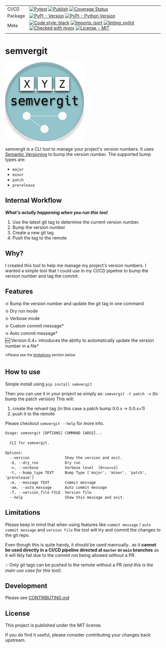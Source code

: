 |||
|-|-|
| CI/CD   | [![Pytest](https://github.com/Tranquility2/semvergit/actions/workflows/pytest.yml/badge.svg)](https://github.com/Tranquility2/semvergit/actions/workflows/pytest.yml) [![Publish](https://github.com/Tranquility2/semvergit/actions/workflows/publish.yml/badge.svg)](https://github.com/Tranquility2/semvergit/actions/workflows/publish.yml) [![Coverage Status](https://coveralls.io/repos/github/Tranquility2/semvergit/badge.svg)](https://coveralls.io/github/Tranquility2/semvergit)|
| Package | [![PyPI - Version](https://img.shields.io/pypi/v/semvergit.svg?logo=pypi&label=PyPI&logoColor=gold)](https://pypi.org/project/semvergit/) [![PyPI - Python Version](https://img.shields.io/pypi/pyversions/semvergit.svg?logo=python&label=Python&logoColor=gold)](https://pypi.org/project/semvergit/)|
| Meta    | [![Code style: black](https://img.shields.io/badge/code%20style-black-000000.svg)](https://github.com/psf/black) [![Imports: isort](https://img.shields.io/badge/%20imports-isort-%231674b1?style=flat&labelColor=ef8336)](https://pycqa.github.io/isort/) [![linting: pylint](https://img.shields.io/badge/linting-pylint-yellowgreen)](https://github.com/pylint-dev/pylint) [![Checked with mypy](http://www.mypy-lang.org/static/mypy_badge.svg)](http://mypy-lang.org/) [![License - MIT](https://img.shields.io/badge/license-MIT-9400d3.svg)](https://spdx.org/licenses/) |
|||

# semvergit
![semvergit](assets/semvergit-255.png)

semvergit is a CLI tool to manage your project's version numbers.
It uses [Semantic Versioning](https://semver.org/) to bump the version number.
The supported bump types are:

- `major`
- `minor`
- `patch`
- `prerelease`

## Internal Workflow
___What's actully happening when you run this tool___
1. Use the latest git tag to determine the current version number.
2. Bump the version number
3. Create a new git tag
4. Push the tag to the remote

## Why?
I created this tool to help me manage my project's version numbers.
I wanted a simple tool that I could use in my CI/CD pipeline to bump the version number and tag the commit.

## Features
❇️ Bump the version number and update the git tag in one command  
❇️ Dry run mode  
❇️ Verbose mode  
❇️ Custom commit message*  
❇️ Auto commit message*  
🆕 Version 0.4+ introduces the ability to automatically update the version number in a file*

<sup>*Please see the [limitations](#Limitations) section below</sup>

## How to use

Simple install using
``pip install semvergit``

Then you can use it in your project as simply as:
``semvergit -t patch -v``
(to bump the patch version)
This will:

1. create the relvant tag (in this case a patch bump 0.0.x -> 0.0.x+1)
2. push it to the remote

Please checkout ``semvergit --help`` for more info.

```shell
Usage: semvergit [OPTIONS] COMMAND [ARGS]...

  CLI for semvergit.

Options:
  --version                Show the version and exit.
  -d, --dry_run            Dry run
  -v, --verbose            Verbose level  [0<=x<=2]
  -t, --bump_type TEXT     Bump Type ['major', 'minor', 'patch', 'prerelease']
  -m, --message TEXT       Commit message
  -am, --auto_message      Auto commit message
  -f, --version_file FILE  Version file
  --help                   Show this message and exit.
```

## Limitations
Please keep in mind that when using features like `commit message` / `auto commit message` and `version file` the tool will try and commit the changes to the git repo.

Even though this is quite handy, it should be used mannually.. as it **cannot be used directly in a CI/CD pipeline directed at `master` or `main` branches** as it will likly fail due to the commit not being allowed without a PR.

💡 Only git tags can be pushed to the remote without a PR *(and this is the main use case for this tool)*.

## Development

Please see [CONTRIBUTING.md](CONTRIBUTING.md)

## License

This project is published under the MIT license.

If you do find it useful, please consider contributing your changes back upstream.
